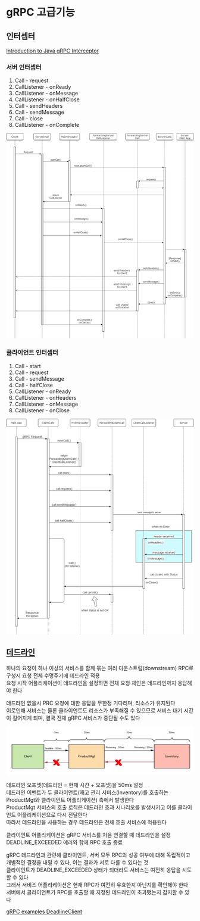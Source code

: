 
# gRPC 고급기능

## 인터셉터

[Introduction to Java gRPC Interceptor](https://engineering.kabu.com/entry/2021/03/31/162401)

### 서버 인터셉터

1. Call - request
2. CallListener - onReady
3. CallListener - onMessage
4. CallListener - onHalfClose
5. Call - sendHeaders
6. Call - sendMessage
7. Call - close
8. CallListener - onComplete

![Interceptor flow on Server](./img/interceptor_flow_server.png)

### 클라이언트 인터셉터

1. Call - start
2. Call - request
3. Call - sendMessage
4. Call - halfClose
5. CallListener - onReady
6. CallListener - onHeaders
7. CallListener - onMessage
8. CallListener - onClose

![Interceptor flow on Client](./img/interceptor_flow_client.png)

## [데드라인](https://grpc.io/docs/guides/deadlines/)

하나의 요청이 하나 이상의 서비스를 함께 묶는 여러 다운스트림(downstream) RPC로 구성시 요청 전체 수명주기에 데드라인 적용  
요청 시작 어플리케이션이 데드라인을 설정하면 전체 요청 체인은 데드라인까지 응답해야 한다  

데드라인 없을시 PRC 요청에 대한 응답을 무한정 기다리며, 리소스가 유지된다  
이로인해 서비스는 물론 클라이언트도 리소스가 부족해질 수 있으므로 서비스 대기 시간이 길어지게 되며, 결국 전체 gRPC 서비스가 중단될 수도 있다

![deadlines](./img/deadlines.JPG)

데드라인 오프셋(데드라인 = 현재 시간 + 오프셋)을 50ms 설정  
데드라인 이벤트가 두 클라이언트(재고 관리 서비스(Inventory)를 호출하는 ProductMgt와 클라이언트 어플리케이션) 측에서 발생한다  
ProductMgt 서비스의 호출 로직은 데드라인 초과 시나리오를 발생시키고 이를 클라이언트 어플리케이션으로 다시 전달한다  
따라서 데드라인을 사용하는 경우 데드라인은 전체 호출 서비스에 적용된다  

클라이언트 어플리케이션은 gRPC 서비스를 처음 연결할 때 데드라인을 설정  
DEADLINE_EXCEEDED 에러와 함께 RPC 호출 종료  

gRPC 데드라인과 관련해 클라이언트, 서버 모두 RPC의 성공 여부에 대해 독립적이고 개별적인 결정을 내릴 수 있다, 이는 결과가 서로 다를 수 있다는 것  
클라이언트가 DEADLINE_EXCEEDED 상태가 되더라도 서비스는 여전히 응답을 시도할 수 있다  
그래서 서비스 어플리케이션은 현재 RPC가 여전히 유효한지 아닌지를 확인해야 한다  
서버에서 클라이언트가 RPC를 호출할 때 지정된 데드라인이 초과됐는지 감지할 수 있다  

[gRPC examples DeadlineClient](https://github.com/grpc/grpc-java/blob/master/examples/src/main/java/io/grpc/examples/deadline/DeadlineClient.java)

